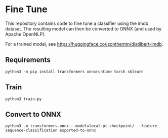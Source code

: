 # Fine Tune

This repository contains code to fine tune a classifier using the imdb dataset. The resulting model can then be converted to ONNX (and used by Apache OpenNLP).

For a trained model, see https://huggingface.co/jzonthemtn/distilbert-imdb.

## Requirements

```
python3 -m pip install transformers onnxruntime torch sklearn
```

## Train

`python3 train.py`

## Convert to ONNX

`python3 -m transformers.onnx --model=local-pt-checkpoint/ --feature sequence-classification exported-to-onnx`
